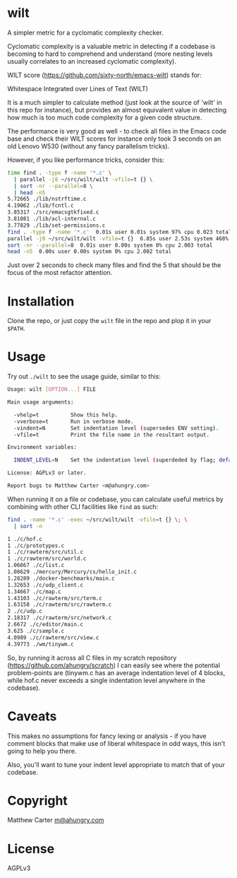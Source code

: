 # wilt

A simpler metric for a cyclomatic complexity checker.

Cyclomatic complexity is a valuable metric in detecting if a codebase
is becoming to hard to comprehend and understand (more nesting levels
usually correlates to an increased cyclomatic complexity).

WILT score (https://github.com/sixty-north/emacs-wilt) stands for:

  Whitespace Integrated over Lines of Text (WILT)

It is a much simpler to calculate method (just look at the source of
'wilt' in this repo for instance), but provides an almost equivalent
value in detecting how much is too much code complexity for a given
code structure.

The performance is very good as well - to check all files in the Emacs
code base and check their WILT scores for instance only took 3 seconds
on an old Lenovo W530 (without any fancy parallelism tricks).

However, if you like performance tricks, consider this:

```sh
time find . -type f -name '*.c' \
  | parallel -j8 ~/src/wilt/wilt -vfile=t {} \
  | sort -nr --parallel=8 \
  | head -n5
5.72665 ./lib/nstrftime.c
4.19062 ./lib/fcntl.c
3.85317 ./src/emacsgtkfixed.c
3.81081 ./lib/acl-internal.c
3.77829 ./lib/set-permissions.c
find . -type f -name '*.c'  0.01s user 0.01s system 97% cpu 0.023 total
parallel -j8 ~/src/wilt/wilt -vfile=t {}  6.85s user 2.53s system 468% cpu 2.003 total
sort -nr --parallel=8  0.01s user 0.00s system 0% cpu 2.003 total
head -n5  0.00s user 0.00s system 0% cpu 2.002 total
```
Just over 2 seconds to check many files and find the 5 that should be
the focus of the most refactor attention.

# Installation

Clone the repo, or just copy the `wilt` file in the repo and plop it
in your `$PATH`.

# Usage

Try out `./wilt` to see the usage guide, similar to this:

```sh
Usage: wilt [OPTION...] FILE

Main usage arguments:

  -vhelp=t          Show this help.
  -vverbose=t       Run in verbose mode.
  -vindent=N        Set indentation level (supersedes ENV setting).
  -vfile=t          Print the file name in the resultant output.

Environment variables:

  INDENT_LEVEL=N    Set the indentation level (superdeded by flag; default=2).

License: AGPLv3 or later.

Report bugs to Matthew Carter <m@ahungry.com>
```

When running it on a file or codebase, you can calculate useful
metrics by combining with other CLI facilities like `find` as such:

```sh
find . -name '*.c' -exec ~/src/wilt/wilt -vfile=t {} \; \
  | sort -n

1 ./c/hof.c
1 ./c/prototypes.c
1 ./c/rawterm/src/util.c
1 ./c/rawterm/src/world.c
1.06667 ./c/list.c
1.08629 ./mercury/Mercury/cs/hello_init.c
1.28289 ./docker-benchmarks/main.c
1.32653 ./c/udp_client.c
1.34667 ./c/map.c
1.43103 ./c/rawterm/src/term.c
1.63158 ./c/rawterm/src/rawterm.c
2 ./c/udp.c
2.18317 ./c/rawterm/src/network.c
2.6672 ./c/editor/main.c
3.625 ./c/sample.c
4.0989 ./c/rawterm/src/view.c
4.39773 ./wm/tinywm.c
```

So, by running it across all C files in my scratch repository
(https://github.com/ahungry/scratch) I can easily see where the
potential problem-points are (tinywm.c has an average indentation
level of 4 blocks, while hof.c never exceeds a single indentation
level anywhere in the codebase).

# Caveats

This makes no assumptions for fancy lexing or analysis - if you have
comment blocks that make use of liberal whitespace in odd ways, this
isn't going to help you there.

Also, you'll want to tune your indent level appropriate to match that
of your codebase.

# Copyright

Matthew Carter <m@ahungry.com>

# License

AGPLv3

